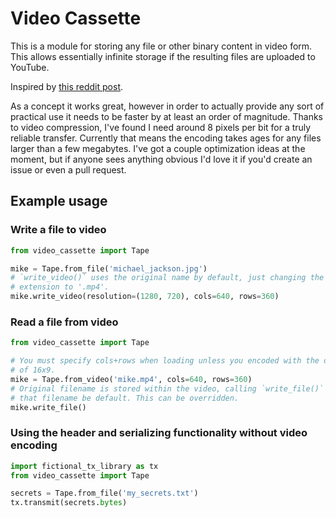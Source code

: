 # Video Cassette

This is a module for storing any file or other binary content in video
form. This allows essentially infinite storage if the resulting files are
uploaded to YouTube.

Inspired by [this reddit post](https://www.reddit.com/r/Python/comments/j620fv/i_made_a_program_that_gives_me_infinite_storage/).

As a concept it works great, however in order to actually provide any sort
of practical use it needs to be faster by at least an order of magnitude.
Thanks to video compression, I've found I need around 8 pixels per bit for
a truly reliable transfer. Currently that means the encoding takes ages
for any files larger than a few megabytes. I've got a couple optimization
ideas at the moment, but if anyone sees anything obvious I'd love it if
you'd create an issue or even a pull request.

## Example usage

### Write a file to video

``` Python
from video_cassette import Tape

mike = Tape.from_file('michael_jackson.jpg')
# `write_video()` uses the original name by default, just changing the file
# extension to '.mp4'.
mike.write_video(resolution=(1280, 720), cols=640, rows=360)
```

### Read a file from video

``` Python
from video_cassette import Tape

# You must specify cols+rows when loading unless you encoded with the default
# of 16x9.
mike = Tape.from_video('mike.mp4', cols=640, rows=360)
# Original filename is stored within the video, calling `write_file()` uses
# that filename be default. This can be overridden.
mike.write_file()
```

### Using the header and serializing functionality without video encoding

``` Python
import fictional_tx_library as tx
from video_cassette import Tape

secrets = Tape.from_file('my_secrets.txt')
tx.transmit(secrets.bytes)
```
